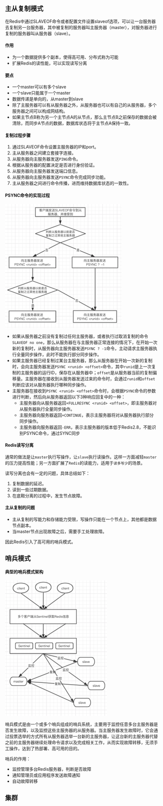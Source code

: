 ## 主从复制模式

在Redis中通过SLAVEOF命令或者配置文件设置slaveof选项，可以让一台服务器去复制另一台服务器，其中被复制的服务器叫主服务器（master），对服务器进行复制的服务器叫从服务器（slave）。

#### 作用

- 为一个数据提供多个副本，使得高可用、分布式称为可能
- 扩展Redis的读性能，可以实现读写分离

#### 要点

- 一个master可以有多个slave
- 一个slave只能属于一个master
- 数据传递是单向的，从master到slave
- 除了主服务器可以有从服务器之外，从服务器也可以有自己的从服务器，多个服务器之间可以构成网结构。
- 如果主节点B称为另一个主节点A的从节点，那么主节点B之前保存的数据会被清除，而同步A节点的数据，数据库状态将于主节点A保持一致。

#### 复制过程步骤

1. 通过SLAVEOF命令设置主服务器的IP和port。
2. 主从服务器之间建立套接字连接。
3. 从服务器向主服务器发送`PING`命令。
4. 根据从服务器的配置决定是否进行身份验证。
5. 从服务器向主服务器发送端口信息。
6. 从服务器向主服务器发送`PSYNC`命令完成同步功能。
7. 主从服务器之间进行命令传播，进而维持数据库状态的一致性。

#### PSYNC命令的实现过程

<img src=".images/20200410234458.png" alt="image-20191124203600228" style="zoom:50%;" />

- 如果从服务器之前没有复制过任何主服务器，或者执行过取消复制的命令`SLAVEOF no one`，那么从服务器在与主服务器正常连接的情况下，在开始一次新的复制时，从服务器向主服务器发送`PSYNC ? -1`命令，主动请求主服务器执行全量同步操作，此时不能执行部分同步操作。
- 如果主服务器已经复制过某台主服务器，那么从服务器在开始一次新的复制时，会向主服务器发送`PSYNC <runid> <offset>`命令，其中`runid`是上一次复制的主服务器的运行ID，保存在从服务器中；`offset`是从服务器当前的复制偏移量。主服务器在接收到从服务器发送过来的命令时，会通过`runid`和`offset`判断应该对从服务器执行哪种同步操作。
- 主服务器在接收到`PSYNC <runid> <offset>`命令时，会根据`PSYNC`命令的参数进行判断，然后向从服务器返回以下3种响应回复中的一种：
  - 主服务器向从服务器返回`+FULLRESYNC <runid> <offset>`，即主服务器对从服务器执行全量同步操作。
  - 主服务器向服务器返回`+CONTINUE`，表示主服务器将对从服务器执行部分同步操作。
  - 主服务器向服务器返回`-ERR`，表示主服务器的版本低于Redis2.8，不能识别PSYNC命令，通过SYNC同步

#### Redis读写分离

通常的做法是让`master`执行写操作，让`slave`执行读操作。这样一方面减轻`master`的压力提高性能；另一方面扩展了`Redis`的读能力，适用于`读多写少`的场景。

读写分离也会有一定的问题，具体总结如下：

1. 复制数据的延迟。
2. 读到一些过期数据。
3. 在底鞋分离的过程中，发生节点故障。



#### 主从复制的问题

- 主从复制的写能力和存储能力受限，写操作只能在一个节点上，其他都是数据节点副本。
- 当master节点出现故障之后，需要手工处理故障。

因此Redis引入了高可用的哨兵模式。

## 哨兵模式

#### 典型的哨兵模式架构

<img src=".images/20200410234507.png" alt="image-20191124215235588" style="zoom:50%;" />

哨兵模式是由一个或多个哨兵组成的哨兵系统，主要用于监控任意多台主服务器是否发生故障，以及监控这些主服务器的从服务器。当主服务器发生故障时，它会通过投票选举的方式所有从服务器选举一台新的主服务器，让这台新的主服务器代替之前的主服务器继续处理命令请求以及完成相关工作，从而实现故障转移，无须手工操作，达到了热部署、高可用的目的。

哨兵的作用：

- 监控管理多台Redis服务器，判断是否故障
- 通知管理员或应用程序发送故障通知
- 自动故障转移



## 集群